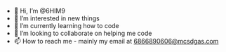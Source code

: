 - 👋 Hi, I’m @6HIM9
- 👀 I’m interested in new things
- 🌱 I’m currently learning how to code
- 💞️ I’m looking to collaborate on helping me code
- 📫 How to reach me - mainly my email at 6866890606@mcsdgas.com


<!---
6HIM9/6HIM9 is a ✨ special ✨ repository because its `README.md` (this file) appears on your GitHub profile.
You can click the Preview link to take a look at your changes.
--->

